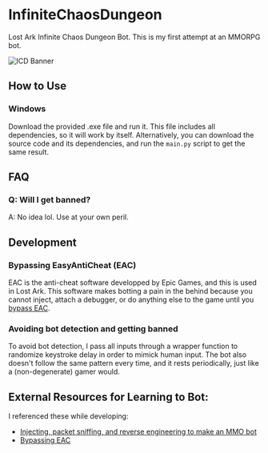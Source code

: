 # InfiniteChaosDungeon
Lost Ark Infinite Chaos Dungeon Bot. This is my first attempt at an MMORPG bot.

![ICD Banner](https://i.redd.it/77wiu2hy5eq81.jpg)

## How to Use
### Windows
Download the provided .exe file and run it. This file includes all dependencies, so it will work by itself. Alternatively, you can download the source code and its dependencies, and run the `main.py` script to get the same result.

## FAQ
### Q: Will I get banned?
A: No idea lol. Use at your own peril.

## Development

### Bypassing EasyAntiCheat (EAC)
EAC is the anti-cheat software developped by Epic Games, and this is used in Lost Ark. This software makes botting a pain in the behind because you cannot inject, attach a debugger, or do anything else to the game until you [bypass EAC](https://guidedhacking.com/threads/how-to-bypass-eac-easy-anti-cheat.15956/).

### Avoiding bot detection and getting banned
To avoid bot detection, I pass all inputs through a wrapper function to randomize keystroke delay in order to mimick human input. The bot also doesn't follow the same pattern every time, and it rests periodically, just like a (non-degenerate) gamer would.

## External Resources for Learning to Bot:
I referenced these while developing:
* [Injecting, packet sniffing, and reverse engineering to make an MMO bot](https://guidedhacking.com/threads/how-to-make-an-mmo-bot-mmorpg-bot-automation.15173/)
* [Bypassing EAC](https://guidedhacking.com/threads/how-to-bypass-eac-easy-anti-cheat.15956/)
